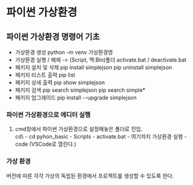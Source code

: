 # 파이썬 가상환경

## 파이썬 가상환경 명령어 기초
- 가상환경 생성
    python -m venv 가상환경명
- 가상환경 실행 / 해제 -> (Script, 맥:Bin)폴더
    activate.bat / deactivate.bat
- 패키지 설치 및 삭제
    pip install simplejson
    pip uninstall simplejson
- 패키지 리스트 출력
    pip list
- 패키지 상세 출력
    pip show simplejson
- 패키지 검색
    pip search simplejson
    pip search simple*
- 패키지 업그레이드
    pip install --upgrade simplejson

### 파이썬 가상환경으로 에디터 실행
1. cmd창에서 파이썬 가상환경으로 설정해놓은 폴더로 진입.  
cd\ - cd pyhon_basic - Scripts - activate.bat - 여기까지 가상환경 실행 - code (VSCode로 열린다.)

### 가상 환경
버전에 따른 각각 가상의 독립된 환경에서 프로젝트를 생성할 수 있도록 한다.
